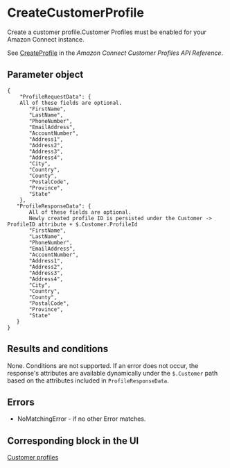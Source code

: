 # CreateCustomerProfile<a name="interactions-createcustomerprofile"></a>

Create a customer profile\.Customer Profiles must be enabled for your Amazon Connect instance\.

See [CreateProfile](https://docs.aws.amazon.com/customerprofiles/latest/APIReference/API_CreateProfile.html) in the *Amazon Connect Customer Profiles API Reference*\.

## Parameter object<a name="createcustomerprofile-parameter"></a>

```
{
    "ProfileRequestData": {
    All of these fields are optional.
       "FirstName",
       "LastName",
       "PhoneNumber",
       "EmailAddress",
       "AccountNumber",
       "Address1",
       "Address2",
       "Address3",
       "Address4",
       "City",
       "Country",
       "County",
       "PostalCode",
       "Province",
       "State"
    },
   "ProfileResponseData": {
       All of these fields are optional.
       Newly created profile ID is persisted under the Customer -> ProfileID attribute + $.Customer.ProfileId
       "FirstName",
       "LastName",
       "PhoneNumber",
       "EmailAddress",
       "AccountNumber",
       "Address1",
       "Address2",
       "Address3",
       "Address4",
       "City",
       "Country",
       "County",
       "PostalCode",
       "Province",
       "State"
   }
}
```

## Results and conditions<a name="createcustomerprofile-results"></a>

None\. Conditions are not supported\. If an error does not occur, the response's attributes are available dynamically under the `$.Customer` path based on the attributes included in `ProfileResponseData`\.

## Errors<a name="createcustomerprofile-errors"></a>
+ NoMatchingError \- if no other Error matches\.

## Corresponding block in the UI<a name="createcustomerprofile-ui"></a>

[Customer profiles](customer-profiles-block.md)